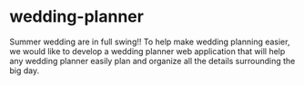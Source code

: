 # wedding-planner
Summer wedding are in full swing!! To help make wedding planning easier, we would like to develop a wedding planner web application that will help any wedding planner easily plan and organize all the details surrounding the big day. 
